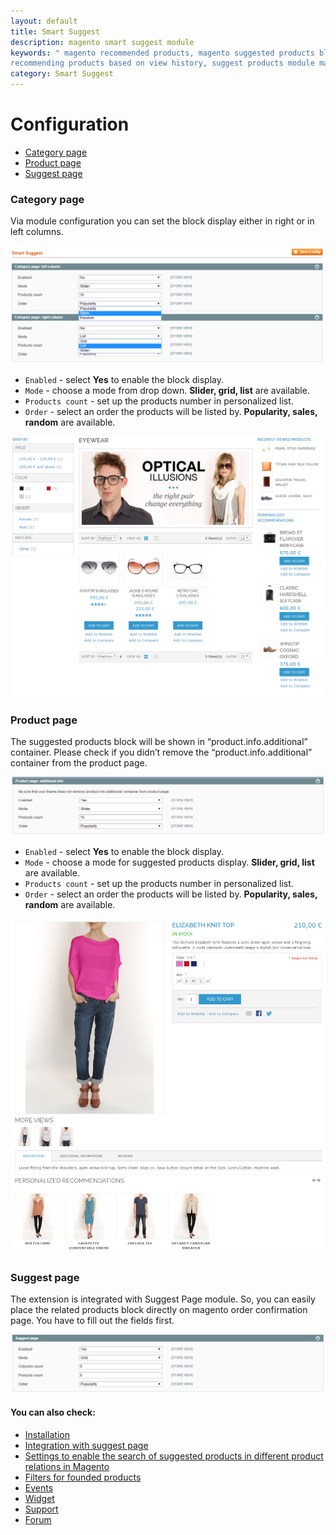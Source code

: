 ```yaml
---
layout: default
title: Smart Suggest
description: magento smart suggest module
keywords: " magento recommended products, magento suggested products block,
recommending products based on view history, suggest products module magento "
category: Smart Suggest
---
```


# Configuration

-	[Category page](#category-page)
-	[Product page](#product-page)
-	[Suggest page](#suggest-page)

### Category page

Via module configuration you can set the block display either in right or in left columns.

![Category page settings](/images/m1/extensions/smart-suggest/category-page.png)

-   `Enabled` - select **Yes** to enable the block display.
-	`Mode` - choose a mode from drop down. **Slider, grid, list** are available.
-	`Products count` - set up the products number in personalized list.
-	`Order` - select an order the products will be listed by. **Popularity, sales, random** are available.	

![Category page frontend](/images/m1/extensions/smart-suggest/right-column-frontend.png)

### Product page

The suggested products block will be shown in “product.info.additional” container. Please check if you didn’t remove the “product.info.additional” container from the product page.

![Product page](/images/m1/extensions/smart-suggest/product-page.png)

-	`Enabled` - select **Yes** to enable the block display.
-	`Mode` - choose a mode for suggested products display. **Slider, grid, list** are available.
-	`Products count` - set up the products number in personalized list.
-	`Order` - select an order the products will be listed by. **Popularity, sales, random** are available.

![Product page frontend](/images/m1/extensions/smart-suggest/product-page-frontend.png)

### Suggest page

The extension is integrated with Suggest Page module. So, you can easily place the related products block directly on magento order confirmation page. You have to fill out the fields first.

![Suggest page settings](/images/m1/extensions/smart-suggest/suggest-page.png)

#### You can also check:

*   [Installation](../installation/)
*   [Integration with suggest page](../integration-with-suggest-page/)
*	[Settings to enable the search of suggested products in different product relations in Magento](../magento-product-relation/)
*   [Filters for founded products](../filters-for-founded-products/)
*   [Events](../events/)
*   [Widget](../widget/)
*   [Support](https://swissuplabs.com/contacts/)
*   [Forum](https://swissuplabs.com/magento-forum/)